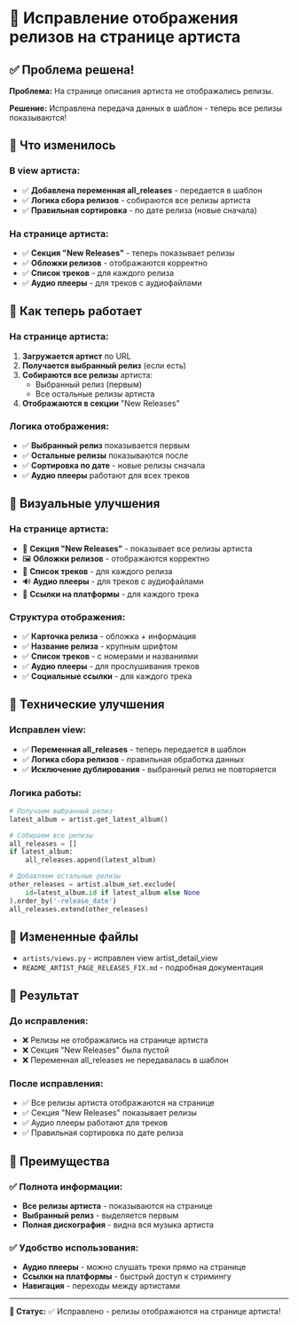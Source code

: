 # 🎵 Исправление отображения релизов на странице артиста

## ✅ Проблема решена!

**Проблема:** На странице описания артиста не отображались релизы.

**Решение:** Исправлена передача данных в шаблон - теперь все релизы показываются!

## 🚀 Что изменилось

### В view артиста:
- ✅ **Добавлена переменная all_releases** - передается в шаблон
- ✅ **Логика сбора релизов** - собираются все релизы артиста
- ✅ **Правильная сортировка** - по дате релиза (новые сначала)

### На странице артиста:
- ✅ **Секция "New Releases"** - теперь показывает релизы
- ✅ **Обложки релизов** - отображаются корректно
- ✅ **Список треков** - для каждого релиза
- ✅ **Аудио плееры** - для треков с аудиофайлами

## 🎯 Как теперь работает

### На странице артиста:
1. **Загружается артист** по URL
2. **Получается выбранный релиз** (если есть)
3. **Собираются все релизы** артиста:
   - Выбранный релиз (первым)
   - Все остальные релизы артиста
4. **Отображаются в секции** "New Releases"

### Логика отображения:
- ✅ **Выбранный релиз** показывается первым
- ✅ **Остальные релизы** показываются после
- ✅ **Сортировка по дате** - новые релизы сначала
- ✅ **Аудио плееры** работают для всех треков

## 🎨 Визуальные улучшения

### На странице артиста:
- 🎵 **Секция "New Releases"** - показывает все релизы артиста
- 🖼️ **Обложки релизов** - отображаются корректно
- 📝 **Список треков** - для каждого релиза
- 🔊 **Аудио плееры** - для треков с аудиофайлами
- 🔗 **Ссылки на платформы** - для каждого трека

### Структура отображения:
- ✅ **Карточка релиза** - обложка + информация
- ✅ **Название релиза** - крупным шрифтом
- ✅ **Список треков** - с номерами и названиями
- ✅ **Аудио плееры** - для прослушивания треков
- ✅ **Социальные ссылки** - для каждого трека

## 🔧 Технические улучшения

### Исправлен view:
- ✅ **Переменная all_releases** - теперь передается в шаблон
- ✅ **Логика сбора релизов** - правильная обработка данных
- ✅ **Исключение дублирования** - выбранный релиз не повторяется

### Логика работы:
```python
# Получаем выбранный релиз
latest_album = artist.get_latest_album()

# Собираем все релизы
all_releases = []
if latest_album:
    all_releases.append(latest_album)

# Добавляем остальные релизы
other_releases = artist.album_set.exclude(
    id=latest_album.id if latest_album else None
).order_by('-release_date')
all_releases.extend(other_releases)
```

## 📁 Измененные файлы

- `artists/views.py` - исправлен view artist_detail_view
- `README_ARTIST_PAGE_RELEASES_FIX.md` - подробная документация

## 🎵 Результат

### До исправления:
- ❌ Релизы не отображались на странице артиста
- ❌ Секция "New Releases" была пустой
- ❌ Переменная all_releases не передавалась в шаблон

### После исправления:
- ✅ Все релизы артиста отображаются на странице
- ✅ Секция "New Releases" показывает релизы
- ✅ Аудио плееры работают для треков
- ✅ Правильная сортировка по дате релиза

## 🎯 Преимущества

### ✅ Полнота информации:
- **Все релизы артиста** - показываются на странице
- **Выбранный релиз** - выделяется первым
- **Полная дискография** - видна вся музыка артиста

### ✅ Удобство использования:
- **Аудио плееры** - можно слушать треки прямо на странице
- **Ссылки на платформы** - быстрый доступ к стримингу
- **Навигация** - переходы между артистами

---

**🎵 Статус:** ✅ Исправлено - релизы отображаются на странице артиста! 